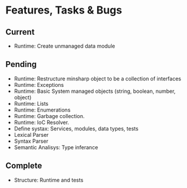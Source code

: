 # Features, Tasks & Bugs

## Current

* Runtime: Create unmanaged data module

## Pending

* Runtime: Restructure minsharp object to be a collection of interfaces
* Runtime: Exceptions
* Runtime: Basic System managed objects (string, boolean, number, object)
* Runtime: Lists
* Runtime: Enumerations
* Runtime: Garbage collection.
* Runtime: IoC Resolver.
* Define systax: Services, modules, data types, tests
* Lexical Parser
* Syntax Parser
* Semantic Analisys: Type inferance

## Complete

* Structure: Runtime and tests

